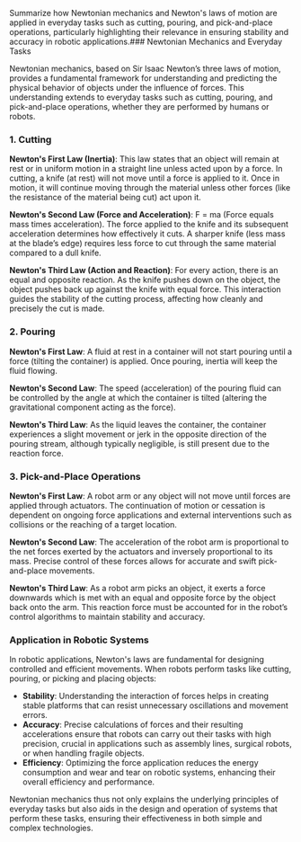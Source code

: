 Summarize how Newtonian mechanics and Newton's laws of motion are applied in everyday tasks such as cutting, pouring, and pick-and-place operations, particularly highlighting their relevance in ensuring stability and accuracy in robotic applications.### Newtonian Mechanics and Everyday Tasks

Newtonian mechanics, based on Sir Isaac Newton’s three laws of motion, provides a fundamental framework for understanding and predicting the physical behavior of objects under the influence of forces. This understanding extends to everyday tasks such as cutting, pouring, and pick-and-place operations, whether they are performed by humans or robots.

### 1. Cutting
**Newton's First Law (Inertia)**: This law states that an object will remain at rest or in uniform motion in a straight line unless acted upon by a force. In cutting, a knife (at rest) will not move until a force is applied to it. Once in motion, it will continue moving through the material unless other forces (like the resistance of the material being cut) act upon it.

**Newton's Second Law (Force and Acceleration)**: F = ma (Force equals mass times acceleration). The force applied to the knife and its subsequent acceleration determines how effectively it cuts. A sharper knife (less mass at the blade’s edge) requires less force to cut through the same material compared to a dull knife.

**Newton's Third Law (Action and Reaction)**: For every action, there is an equal and opposite reaction. As the knife pushes down on the object, the object pushes back up against the knife with equal force. This interaction guides the stability of the cutting process, affecting how cleanly and precisely the cut is made.

### 2. Pouring
**Newton's First Law**: A fluid at rest in a container will not start pouring until a force (tilting the container) is applied. Once pouring, inertia will keep the fluid flowing.

**Newton's Second Law**: The speed (acceleration) of the pouring fluid can be controlled by the angle at which the container is tilted (altering the gravitational component acting as the force).

**Newton's Third Law**: As the liquid leaves the container, the container experiences a slight movement or jerk in the opposite direction of the pouring stream, although typically negligible, is still present due to the reaction force.

### 3. Pick-and-Place Operations
**Newton's First Law**: A robot arm or any object will not move until forces are applied through actuators. The continuation of motion or cessation is dependent on ongoing force applications and external interventions such as collisions or the reaching of a target location.

**Newton's Second Law**: The acceleration of the robot arm is proportional to the net forces exerted by the actuators and inversely proportional to its mass. Precise control of these forces allows for accurate and swift pick-and-place movements.

**Newton's Third Law**: As a robot arm picks an object, it exerts a force downwards which is met with an equal and opposite force by the object back onto the arm. This reaction force must be accounted for in the robot’s control algorithms to maintain stability and accuracy.

### Application in Robotic Systems
In robotic applications, Newton's laws are fundamental for designing controlled and efficient movements. When robots perform tasks like cutting, pouring, or picking and placing objects:

- **Stability**: Understanding the interaction of forces helps in creating stable platforms that can resist unnecessary oscillations and movement errors.
- **Accuracy**: Precise calculations of forces and their resulting accelerations ensure that robots can carry out their tasks with high precision, crucial in applications such as assembly lines, surgical robots, or when handling fragile objects.
- **Efficiency**: Optimizing the force application reduces the energy consumption and wear and tear on robotic systems, enhancing their overall efficiency and performance.

Newtonian mechanics thus not only explains the underlying principles of everyday tasks but also aids in the design and operation of systems that perform these tasks, ensuring their effectiveness in both simple and complex technologies.
